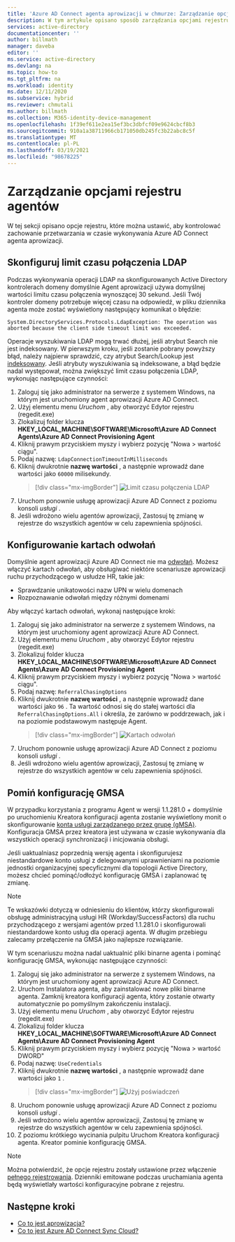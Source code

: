 ```yaml
---
title: 'Azure AD Connect agenta aprowizacji w chmurze: Zarządzanie opcjami rejestru | Microsoft Docs'
description: W tym artykule opisano sposób zarządzania opcjami rejestru w Azure AD Connect agenta aprowizacji w chmurze.
services: active-directory
documentationcenter: ''
author: billmath
manager: daveba
editor: ''
ms.service: active-directory
ms.devlang: na
ms.topic: how-to
ms.tgt_pltfrm: na
ms.workload: identity
ms.date: 12/11/2020
ms.subservice: hybrid
ms.reviewer: chmutali
ms.author: billmath
ms.collection: M365-identity-device-management
ms.openlocfilehash: 1f39ef611e2ea15ef3bc3dbfcf09e9624cbcf8b3
ms.sourcegitcommit: 910a1a38711966cb171050db245fc3b22abc8c5f
ms.translationtype: MT
ms.contentlocale: pl-PL
ms.lasthandoff: 03/19/2021
ms.locfileid: "98678225"
---
```

# <a name="manage-agent-registry-options"></a>Zarządzanie opcjami rejestru agentów

W tej sekcji opisano opcje rejestru, które można ustawić, aby kontrolować zachowanie przetwarzania w czasie wykonywania Azure AD Connect agenta aprowizacji. 

## <a name="configure-ldap-connection-timeout"></a>Skonfiguruj limit czasu połączenia LDAP
Podczas wykonywania operacji LDAP na skonfigurowanych Active Directory kontrolerach domeny domyślnie Agent aprowizacji używa domyślnej wartości limitu czasu połączenia wynoszącej 30 sekund. Jeśli Twój kontroler domeny potrzebuje więcej czasu na odpowiedź, w pliku dziennika agenta może zostać wyświetlony następujący komunikat o błędzie: 

`
System.DirectoryServices.Protocols.LdapException: The operation was aborted because the client side timeout limit was exceeded.
`

Operacje wyszukiwania LDAP mogą trwać dłużej, jeśli atrybut Search nie jest indeksowany. W pierwszym kroku, jeśli zostanie pobrany powyższy błąd, należy najpierw sprawdzić, czy atrybut Search/Lookup jest [indeksowany](/windows/win32/ad/indexed-attributes). Jeśli atrybuty wyszukiwania są indeksowane, a błąd będzie nadal występował, można zwiększyć limit czasu połączenia LDAP, wykonując następujące czynności: 

1. Zaloguj się jako administrator na serwerze z systemem Windows, na którym jest uruchomiony agent aprowizacji Azure AD Connect.
1. Użyj elementu menu *Uruchom* , aby otworzyć Edytor rejestru (regedit.exe) 
1. Zlokalizuj folder klucza **HKEY_LOCAL_MACHINE\SOFTWARE\Microsoft\Azure AD Connect Agents\Azure AD Connect Provisioning Agent**
1. Kliknij prawym przyciskiem myszy i wybierz pozycję "Nowa > wartość ciągu".
1. Podaj nazwę: `LdapConnectionTimeoutInMilliseconds`
1. Kliknij dwukrotnie **nazwę wartości** , a następnie wprowadź dane wartości jako `60000` milisekundy.
    > [!div class="mx-imgBorder"]
    > ![Limit czasu połączenia LDAP](media/how-to-manage-registry-options/ldap-connection-timeout.png)
1. Uruchom ponownie usługę aprowizacji Azure AD Connect z poziomu konsoli *usługi* .
1. Jeśli wdrożono wielu agentów aprowizacji, Zastosuj tę zmianę w rejestrze do wszystkich agentów w celu zapewnienia spójności. 

## <a name="configure-referral-chasing"></a>Konfigurowanie kartach odwołań
Domyślnie agent aprowizacji Azure AD Connect nie ma [odwołań](/windows/win32/ad/referrals). Możesz włączyć kartach odwołań, aby obsługiwać niektóre scenariusze aprowizacji ruchu przychodzącego w usłudze HR, takie jak: 
* Sprawdzanie unikatowości nazw UPN w wielu domenach
* Rozpoznawanie odwołań między różnymi domenami

Aby włączyć kartach odwołań, wykonaj następujące kroki:

1. Zaloguj się jako administrator na serwerze z systemem Windows, na którym jest uruchomiony agent aprowizacji Azure AD Connect.
1. Użyj elementu menu *Uruchom* , aby otworzyć Edytor rejestru (regedit.exe) 
1. Zlokalizuj folder klucza **HKEY_LOCAL_MACHINE\SOFTWARE\Microsoft\Azure AD Connect Agents\Azure AD Connect Provisioning Agent**
1. Kliknij prawym przyciskiem myszy i wybierz pozycję "Nowa > wartość ciągu".
1. Podaj nazwę: `ReferralChasingOptions`
1. Kliknij dwukrotnie **nazwę wartości** , a następnie wprowadź dane wartości jako `96` . Ta wartość odnosi się do stałej wartości dla `ReferralChasingOptions.All` i określa, że zarówno w poddrzewach, jak i na poziomie podstawowym następuje Agent. 
    > [!div class="mx-imgBorder"]
    > ![Kartach odwołań](media/how-to-manage-registry-options/referral-chasing.png)
1. Uruchom ponownie usługę aprowizacji Azure AD Connect z poziomu konsoli *usługi* .
1. Jeśli wdrożono wielu agentów aprowizacji, Zastosuj tę zmianę w rejestrze do wszystkich agentów w celu zapewnienia spójności.

## <a name="skip-gmsa-configuration"></a>Pomiń konfigurację GMSA
W przypadku korzystania z programu Agent w wersji 1.1.281.0 + domyślnie po uruchomieniu Kreatora konfiguracji agenta zostanie wyświetlony monit o skonfigurowanie [konta usługi zarządzanego przez grupę (gMSA)](/windows-server/security/group-managed-service-accounts/group-managed-service-accounts-overview). Konfiguracja GMSA przez kreatora jest używana w czasie wykonywania dla wszystkich operacji synchronizacji i inicjowania obsługi. 

Jeśli uaktualniasz poprzednią wersję agenta i skonfigurujesz niestandardowe konto usługi z delegowanymi uprawnieniami na poziomie jednostki organizacyjnej specyficznymi dla topologii Active Directory, możesz chcieć pominąć/odłożyć konfigurację GMSA i zaplanować tę zmianę. 

> [!NOTE]
> Te wskazówki dotyczą w odniesieniu do klientów, którzy skonfigurowali obsługę administracyjną usługi HR (Workday/SuccessFactors) dla ruchu przychodzącego z wersjami agentów przed 1.1.281.0 i skonfigurowali niestandardowe konto usług dla operacji agenta. W długim przebiegu zalecamy przełączenie na GMSA jako najlepsze rozwiązanie.  

W tym scenariuszu można nadal uaktualnić pliki binarne agenta i pominąć konfigurację GMSA, wykonując następujące czynności: 

1. Zaloguj się jako administrator na serwerze z systemem Windows, na którym jest uruchomiony agent aprowizacji Azure AD Connect.
1. Uruchom Instalatora agenta, aby zainstalować nowe pliki binarne agenta. Zamknij kreatora konfiguracji agenta, który zostanie otwarty automatycznie po pomyślnym zakończeniu instalacji. 
1. Użyj elementu menu *Uruchom* , aby otworzyć Edytor rejestru (regedit.exe) 
1. Zlokalizuj folder klucza **HKEY_LOCAL_MACHINE\SOFTWARE\Microsoft\Azure AD Connect Agents\Azure AD Connect Provisioning Agent**
1. Kliknij prawym przyciskiem myszy i wybierz pozycję "Nowa > wartość DWORD"
1. Podaj nazwę: `UseCredentials`
1. Kliknij dwukrotnie **nazwę wartości** , a następnie wprowadź dane wartości jako `1` .  
    > [!div class="mx-imgBorder"]
    > ![Użyj poświadczeń](media/how-to-manage-registry-options/use-credentials.png)
1. Uruchom ponownie usługę aprowizacji Azure AD Connect z poziomu konsoli *usługi* .
1. Jeśli wdrożono wielu agentów aprowizacji, Zastosuj tę zmianę w rejestrze do wszystkich agentów w celu zapewnienia spójności.
1. Z poziomu krótkiego wycinania pulpitu Uruchom Kreatora konfiguracji agenta. Kreator pominie konfigurację GMSA. 


> [!NOTE]
> Można potwierdzić, że opcje rejestru zostały ustawione przez włączenie [pełnego rejestrowania](how-to-troubleshoot.md#log-files). Dzienniki emitowane podczas uruchamiania agenta będą wyświetlały wartości konfiguracyjne pobrane z rejestru. 

## <a name="next-steps"></a>Następne kroki 

- [Co to jest aprowizacja?](what-is-provisioning.md)
- [Co to jest Azure AD Connect Sync Cloud?](what-is-cloud-sync.md)

